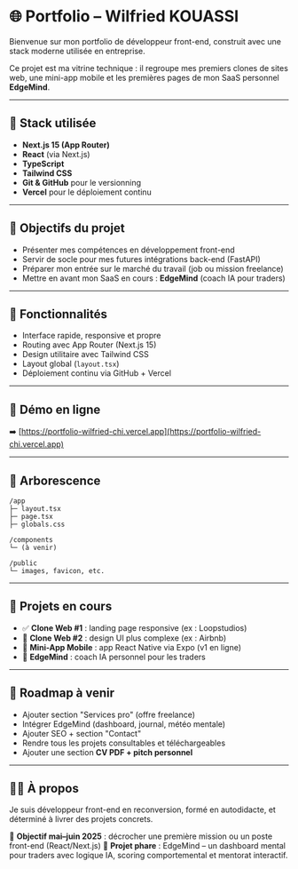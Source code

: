 # 🌐 Portfolio – Wilfried KOUASSI

Bienvenue sur mon portfolio de développeur front-end, construit avec une stack moderne utilisée en entreprise.

Ce projet est ma vitrine technique : il regroupe mes premiers clones de sites web, une mini-app mobile et les premières pages de mon SaaS personnel **EdgeMind**.

---

## 🚀 Stack utilisée

* **Next.js 15 (App Router)**
* **React** (via Next.js)
* **TypeScript**
* **Tailwind CSS**
* **Git & GitHub** pour le versionning
* **Vercel** pour le déploiement continu

---

## 🧠 Objectifs du projet

* Présenter mes compétences en développement front-end
* Servir de socle pour mes futures intégrations back-end (FastAPI)
* Préparer mon entrée sur le marché du travail (job ou mission freelance)
* Mettre en avant mon SaaS en cours : **EdgeMind** (coach IA pour traders)

---

## 📄 Fonctionnalités

* Interface rapide, responsive et propre
* Routing avec App Router (Next.js 15)
* Design utilitaire avec Tailwind CSS
* Layout global (`layout.tsx`)
* Déploiement continu via GitHub + Vercel

---

## 🔗 Démo en ligne

➡️ [https://portfolio-wilfried-chi.vercel.app](https://portfolio-wilfried-chi.vercel.app)

---

## 📂 Arborescence

```
/app
├─ layout.tsx
├─ page.tsx
├─ globals.css

/components
└─ (à venir)

/public
└─ images, favicon, etc.
```

---

## 🧱 Projets en cours

* ✅ **Clone Web #1** : landing page responsive (ex : Loopstudios)
* 🔧 **Clone Web #2** : design UI plus complexe (ex : Airbnb)
* 📱 **Mini-App Mobile** : app React Native via Expo (v1 en ligne)
* 🧠 **EdgeMind** : coach IA personnel pour les traders

---

## 📆 Roadmap à venir

* Ajouter section "Services pro" (offre freelance)
* Intégrer EdgeMind (dashboard, journal, météo mentale)
* Ajouter SEO + section "Contact"
* Rendre tous les projets consultables et téléchargeables
* Ajouter une section **CV PDF + pitch personnel**

---

## 🙋‍♂️ À propos

Je suis développeur front-end en reconversion, formé en autodidacte, et déterminé à livrer des projets concrets.

🎯 **Objectif mai–juin 2025** : décrocher une première mission ou un poste front-end (React/Next.js)
🧱 **Projet phare** : EdgeMind – un dashboard mental pour traders avec logique IA, scoring comportemental et mentorat interactif.
